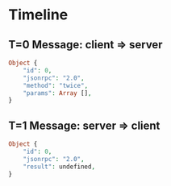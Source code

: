 # Timeline

## T=0 Message: client => server

```php
Object {
    "id": 0,
    "jsonrpc": "2.0",
    "method": "twice",
    "params": Array [],
}
```

## T=1 Message: server => client

```php
Object {
    "id": 0,
    "jsonrpc": "2.0",
    "result": undefined,
}
```
